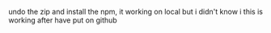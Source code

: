 undo the zip and install the npm, it working on local but i didn't know i this is working after have put on github
